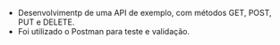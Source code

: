 - Desenvolvimentp de uma API de exemplo, com métodos GET, POST, PUT e DELETE.
- Foi utilizado o Postman para teste e validação.